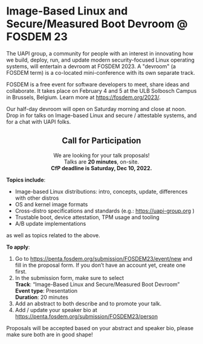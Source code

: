 # Image-Based Linux and Secure/Measured Boot Devroom @ FOSDEM 23
The UAPI group, a community for people with an interest in innovating how we build, deploy, run, and update modern security-focused Linux operating systems, will entertain a devroom at FOSDEM 2023.
A "devroom" (a FOSDEM term) is a co-located mini-conference with its own separate track.
 
FOSDEM is a free event for software developers to meet, share ideas and collaborate.
It takes place on February 4 and 5 at the ULB Solbosch Campus in Brussels, Belgium.
Learn more at https://fosdem.org/2023/.
 
Our half-day devroom will open on Saturday morning and close at noon.
Drop in for talks on Image-based Linux and secure / attestable systems, and for a chat with UAPI folks.

<div align="center">
<h2>Call for Participation</h2>
We are looking for your talk proposals!<br />
Talks are <b>20 minutes</b>, on-site.<br />
<b>CfP deadline is Saturday, Dec 10, 2022.</b>
</div>

**Topics include**:
- Image-based Linux distributions: intro, concepts, update, differences with other distros
- OS and kernel image formats
- Cross-distro specifications and standards (e.g.: https://uapi-group.org )
- Trustable boot, device attestation, TPM usage and tooling
- A/B update implementations

as well as topics related to the above.

**To apply**:
1. Go to https://penta.fosdem.org/submission/FOSDEM23/event/new and fill in the proposal form.
   If you don’t have an account yet, create one first.
2. In the submission form, make sure to select<br />
   **Track**: “Image-Based Linux and Secure/Measured Boot Devroom”<br />
   **Event type**: Presentation<br />
   **Duration**: 20 minutes
3. Add an abstract to both describe and to promote your talk.
4. Add / update your speaker bio at https://penta.fosdem.org/submission/FOSDEM23/person 

Proposals will be accepted based on your abstract and speaker bio, please make sure both are in good shape!
